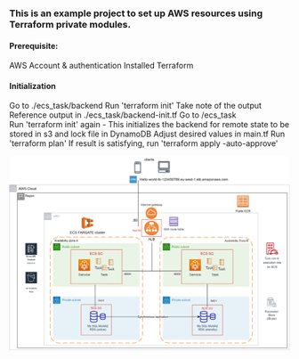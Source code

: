 ### This is an example project to set up AWS resources using Terraform private modules.


#### Prerequisite: 
AWS Account & authentication 
Installed Terraform 

#### Initialization 
Go to ./ecs_task/backend 
Run 'terraform init' 
Take note of the output 
Reference output in ./ecs_task/backend-init.tf 
Go to /ecs_task  
Run 'terraform init' again - This initializes the backend for remote state to be stored in s3 and lock file in DynamoDB 
Adjust desired values in main.tf 
Run 'terraform plan' 
If result is satisfying, run 'terraform apply -auto-approve' 

 
![](/ecs.jpg)

